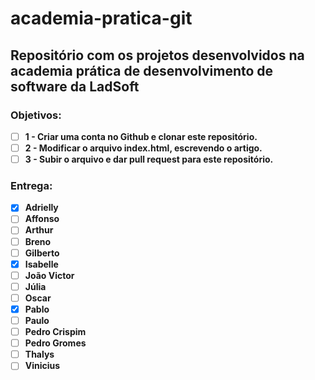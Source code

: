 ﻿# academia-pratica-git
Repositório com os projetos desenvolvidos na academia prática de desenvolvimento de software da LadSoft
----

### Objetivos:
- [ ] __1 - Criar uma conta no Github e clonar este repositório.__
- [ ] __2 - Modificar o arquivo index.html, escrevendo o artigo.__
- [ ] __3 - Subir o arquivo e dar pull request para este repositório.__

### Entrega:
- [X] __Adrielly__
- [ ] __Affonso__
- [ ] __Arthur__
- [ ] __Breno__
- [ ] __Gilberto__
- [X] __Isabelle__
- [ ] __João Victor__
- [ ] __Júlia__
- [ ] __Oscar__
- [X] __Pablo__
- [ ] __Paulo__
- [ ] __Pedro Crispim__
- [ ] __Pedro Gromes__
- [ ] __Thalys__
- [ ] __Vinicius__
